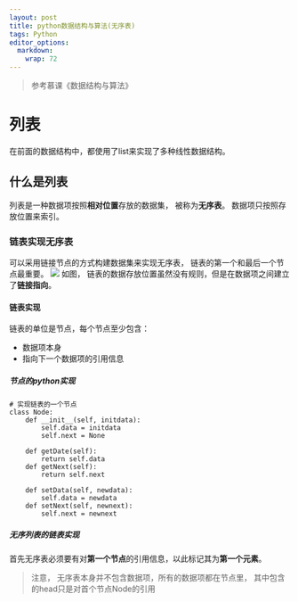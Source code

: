 ```yaml
---
layout: post
title: python数据结构与算法(无序表)
tags: Python
editor_options: 
  markdown: 
    wrap: 72
---
```

> 参考慕课《数据结构与算法》

# 列表
在前面的数据结构中，都使用了list来实现了多种线性数据结构。
## 什么是列表
列表是一种数据项按照**相对位置**存放的数据集， 被称为**无序表**。
数据项只按照存放位置来索引。
### 链表实现无序表
可以采用链接节点的方式构建数据集来实现无序表， 链表的第一个和最后一个节点最重要。
![](https://gitee.com/limbo1996/picgo/raw/master/png/20210407205711.png)
如图， 链表的数据存放位置虽然没有规则，但是在数据项之间建立了**链接指向**。

#### 链表实现
链表的单位是节点，每个节点至少包含：
* 数据项本身
* 指向下一个数据项的引用信息

##### 节点的python实现
```{python}
# 实现链表的一个节点
class Node:
    def __init__(self, initdata):
        self.data = initdata
        self.next = None    
    
    def getDate(self):
        return self.data
    def getNext(self):
        return self.next
    
    def setData(self, newdata):
        self.data = newdata
    def setNext(self, newnext):
        self.next = newnext
```

##### 无序列表的链表实现
首先无序表必须要有对**第一个节点**的引用信息，以此标记其为**第一个元素**。
> 注意， 无序表本身并不包含数据项，所有的数据项都在节点里， 其中包含的head只是对首个节点Node的引用